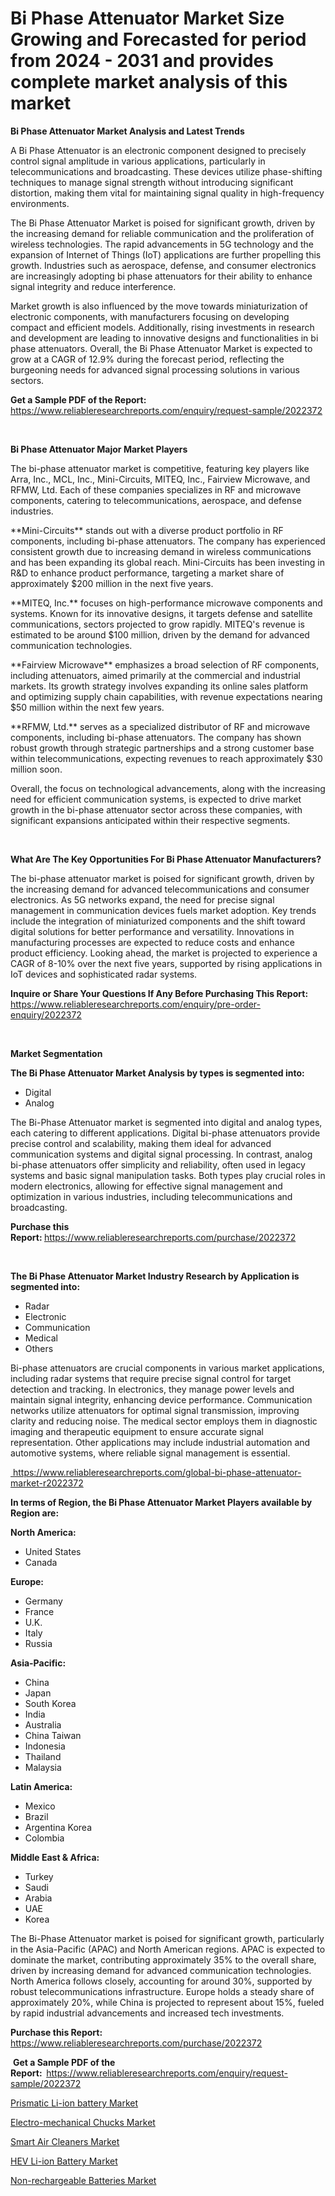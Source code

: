 <p><h1>Bi Phase Attenuator Market Size Growing and Forecasted for period from 2024 - 2031 and provides complete market analysis of this market</h1></p><p><strong>Bi Phase Attenuator Market Analysis and Latest Trends</strong></p>
<p><p>A Bi Phase Attenuator is an electronic component designed to precisely control signal amplitude in various applications, particularly in telecommunications and broadcasting. These devices utilize phase-shifting techniques to manage signal strength without introducing significant distortion, making them vital for maintaining signal quality in high-frequency environments. </p><p>The Bi Phase Attenuator Market is poised for significant growth, driven by the increasing demand for reliable communication and the proliferation of wireless technologies. The rapid advancements in 5G technology and the expansion of Internet of Things (IoT) applications are further propelling this growth. Industries such as aerospace, defense, and consumer electronics are increasingly adopting bi phase attenuators for their ability to enhance signal integrity and reduce interference.</p><p>Market growth is also influenced by the move towards miniaturization of electronic components, with manufacturers focusing on developing compact and efficient models. Additionally, rising investments in research and development are leading to innovative designs and functionalities in bi phase attenuators. Overall, the Bi Phase Attenuator Market is expected to grow at a CAGR of 12.9% during the forecast period, reflecting the burgeoning needs for advanced signal processing solutions in various sectors.</p></p>
<p><strong>Get a Sample PDF of the Report:&nbsp;</strong> <a href="https://www.reliableresearchreports.com/enquiry/request-sample/2022372?utm_campaign=1635&utm_medium=2&utm_source=Github&utm_content=ia&utm_term=28102024&utm_id=bi-phase-attenuator">https://www.reliableresearchreports.com/enquiry/request-sample/2022372</a></p>
<p>&nbsp;</p>
<p><strong>Bi Phase Attenuator Major Market Players</strong></p>
<p><p>The bi-phase attenuator market is competitive, featuring key players like Arra, Inc., MCL, Inc., Mini-Circuits, MITEQ, Inc., Fairview Microwave, and RFMW, Ltd. Each of these companies specializes in RF and microwave components, catering to telecommunications, aerospace, and defense industries.</p><p>**Mini-Circuits** stands out with a diverse product portfolio in RF components, including bi-phase attenuators. The company has experienced consistent growth due to increasing demand in wireless communications and has been expanding its global reach. Mini-Circuits has been investing in R&D to enhance product performance, targeting a market share of approximately $200 million in the next five years.</p><p>**MITEQ, Inc.** focuses on high-performance microwave components and systems. Known for its innovative designs, it targets defense and satellite communications, sectors projected to grow rapidly. MITEQ's revenue is estimated to be around $100 million, driven by the demand for advanced communication technologies.</p><p>**Fairview Microwave** emphasizes a broad selection of RF components, including attenuators, aimed primarily at the commercial and industrial markets. Its growth strategy involves expanding its online sales platform and optimizing supply chain capabilities, with revenue expectations nearing $50 million within the next few years.</p><p>**RFMW, Ltd.** serves as a specialized distributor of RF and microwave components, including bi-phase attenuators. The company has shown robust growth through strategic partnerships and a strong customer base within telecommunications, expecting revenues to reach approximately $30 million soon.</p><p>Overall, the focus on technological advancements, along with the increasing need for efficient communication systems, is expected to drive market growth in the bi-phase attenuator sector across these companies, with significant expansions anticipated within their respective segments.</p></p>
<p>&nbsp;</p>
<p><strong>What Are The Key Opportunities For Bi Phase Attenuator Manufacturers?</strong></p>
<p><p>The bi-phase attenuator market is poised for significant growth, driven by the increasing demand for advanced telecommunications and consumer electronics. As 5G networks expand, the need for precise signal management in communication devices fuels market adoption. Key trends include the integration of miniaturized components and the shift toward digital solutions for better performance and versatility. Innovations in manufacturing processes are expected to reduce costs and enhance product efficiency. Looking ahead, the market is projected to experience a CAGR of 8-10% over the next five years, supported by rising applications in IoT devices and sophisticated radar systems.</p></p>
<p><strong>Inquire or Share Your Questions If Any Before Purchasing This Report:</strong> <a href="https://www.reliableresearchreports.com/enquiry/pre-order-enquiry/2022372?utm_campaign=1635&utm_medium=2&utm_source=Github&utm_content=ia&utm_term=28102024&utm_id=bi-phase-attenuator">https://www.reliableresearchreports.com/enquiry/pre-order-enquiry/2022372</a></p>
<p>&nbsp;</p>
<p><strong>Market Segmentation</strong></p>
<p><strong>The Bi Phase Attenuator Market Analysis by types is segmented into:</strong></p>
<p><ul><li>Digital</li><li>Analog</li></ul></p>
<p><p>The Bi-Phase Attenuator market is segmented into digital and analog types, each catering to different applications. Digital bi-phase attenuators provide precise control and scalability, making them ideal for advanced communication systems and digital signal processing. In contrast, analog bi-phase attenuators offer simplicity and reliability, often used in legacy systems and basic signal manipulation tasks. Both types play crucial roles in modern electronics, allowing for effective signal management and optimization in various industries, including telecommunications and broadcasting.</p></p>
<p><strong>Purchase this Report:&nbsp;</strong><a href="https://www.reliableresearchreports.com/purchase/2022372?utm_campaign=1635&utm_medium=2&utm_source=Github&utm_content=ia&utm_term=28102024&utm_id=bi-phase-attenuator">https://www.reliableresearchreports.com/purchase/2022372</a></p>
<p>&nbsp;</p>
<p><strong>The Bi Phase Attenuator Market Industry Research by Application is segmented into:</strong></p>
<p><ul><li>Radar</li><li>Electronic</li><li>Communication</li><li>Medical</li><li>Others</li></ul></p>
<p><p>Bi-phase attenuators are crucial components in various market applications, including radar systems that require precise signal control for target detection and tracking. In electronics, they manage power levels and maintain signal integrity, enhancing device performance. Communication networks utilize attenuators for optimal signal transmission, improving clarity and reducing noise. The medical sector employs them in diagnostic imaging and therapeutic equipment to ensure accurate signal representation. Other applications may include industrial automation and automotive systems, where reliable signal management is essential.</p></p>
<p><a href="https://www.reliableresearchreports.com/global-bi-phase-attenuator-market-r2022372?utm_campaign=1635&utm_medium=2&utm_source=Github&utm_content=ia&utm_term=28102024&utm_id=bi-phase-attenuator">&nbsp;https://www.reliableresearchreports.com/global-bi-phase-attenuator-market-r2022372</a></p>
<p><strong>In terms of Region, the Bi Phase Attenuator Market Players available by Region are:</strong></p>
<p>
    <p> <strong> North America: </strong>
        <ul>
            <li>United States</li>
            <li>Canada</li>
        </ul>
        </p> 
    <p> <strong> Europe: </strong>
        <ul>
            <li>Germany</li>
            <li>France</li>
            <li>U.K.</li>
            <li>Italy</li>
            <li>Russia</li>
        </ul>
        </p> 
    <p> <strong> Asia-Pacific: </strong>
        <ul>
            <li>China</li>
            <li>Japan</li>
            <li>South Korea</li>
            <li>India</li>
            <li>Australia</li>
            <li>China Taiwan</li>
            <li>Indonesia</li>
            <li>Thailand</li>
            <li>Malaysia</li>
        </ul>
        </p> 
    <p> <strong> Latin America: </strong>
        <ul>
            <li>Mexico</li>
            <li>Brazil</li>
            <li>Argentina Korea</li>
            <li>Colombia</li>
        </ul>
        </p> 
    <p> <strong> Middle East & Africa: </strong>
        <ul>
            <li>Turkey</li>
            <li>Saudi</li>
            <li>Arabia</li>
            <li>UAE</li>
            <li>Korea</li>
        </ul>
    </p>
    </p>
<p><p>The Bi-Phase Attenuator market is poised for significant growth, particularly in the Asia-Pacific (APAC) and North American regions. APAC is expected to dominate the market, contributing approximately 35% to the overall share, driven by increasing demand for advanced communication technologies. North America follows closely, accounting for around 30%, supported by robust telecommunications infrastructure. Europe holds a steady share of approximately 20%, while China is projected to represent about 15%, fueled by rapid industrial advancements and increased tech investments.</p></p>
<p><strong>Purchase this Report: </strong><a href="https://www.reliableresearchreports.com/purchase/2022372?utm_campaign=1635&utm_medium=2&utm_source=Github&utm_content=ia&utm_term=28102024&utm_id=bi-phase-attenuator">https://www.reliableresearchreports.com/purchase/2022372</a></p>
<p>&nbsp;<strong>Get a Sample PDF of the Report:&nbsp;&nbsp;</strong><a href="https://www.reliableresearchreports.com/enquiry/request-sample/2022372?utm_campaign=1635&utm_medium=2&utm_source=Github&utm_content=ia&utm_term=28102024&utm_id=bi-phase-attenuator">https://www.reliableresearchreports.com/enquiry/request-sample/2022372</a></p>
<p><strong></strong></p>
<p><p><a href="https://www.linkedin.com/pulse/prismatic-li-ion-battery-market-trends-detailed-study-its-5glvf?trk=public_post_embed_feed-article-content&utm_campaign=1635&utm_medium=2&utm_source=Github&utm_content=ia&utm_term=28102024&utm_id=bi-phase-attenuator">Prismatic Li-ion battery Market</a></p><p><a href="https://www.linkedin.com/pulse/electro-mechanical-chucks-market-evolution-key-trends-regional-bq1bf?utm_campaign=1635&utm_medium=2&utm_source=Github&utm_content=ia&utm_term=28102024&utm_id=bi-phase-attenuator">Electro-mechanical Chucks Market</a></p><p><a href="https://www.linkedin.com/pulse/booming-smart-air-cleaners-market-sector-analysis-growth-projections-1ltre?utm_campaign=1635&utm_medium=2&utm_source=Github&utm_content=ia&utm_term=28102024&utm_id=bi-phase-attenuator">Smart Air Cleaners Market</a></p><p><a href="https://www.linkedin.com/pulse/hev-li-ion-battery-market-drivers-challenges-forecast-2024-2031-abiuf?trk=public_post_embed_feed-article-content&utm_campaign=1635&utm_medium=2&utm_source=Github&utm_content=ia&utm_term=28102024&utm_id=bi-phase-attenuator">HEV Li-ion Battery Market</a></p><p><a href="https://www.linkedin.com/pulse/global-non-rechargeable-batteries-market-trends-analysis-future-ifxgf?trk=public_post_embed_feed-article-content&utm_campaign=1635&utm_medium=2&utm_source=Github&utm_content=ia&utm_term=28102024&utm_id=bi-phase-attenuator">Non-rechargeable Batteries Market</a></p></p>
